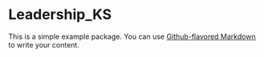 # Leadership_KS

This is a simple example package. You can use
[Github-flavored Markdown](https://guides.github.com/features/mastering-markdown/)
to write your content.
